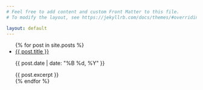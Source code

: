 ```yaml
---
# Feel free to add content and custom Front Matter to this file.
# To modify the layout, see https://jekyllrb.com/docs/themes/#overriding-theme-defaults

layout: default
---
```


<ul>
  {% for post in site.posts %}
    <li>
      <a href="{{ post.url | prepend: site.baseurl  }}">{{ post.title }}</a>
      <p>{{ post.date | date: "%B %d, %Y" }}</p>
      {{ post.excerpt }}
    </li>
  {% endfor %}
</ul>